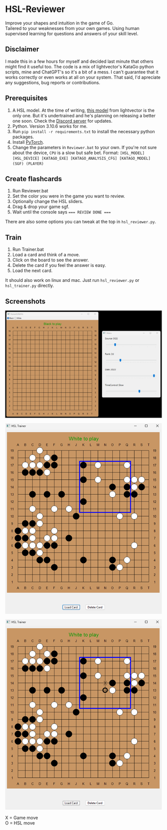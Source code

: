 # HSL-Reviewer
Improve your shapes and intuition in the game of Go.<br>
Tailered to your weaknesses from your own games. Using human supervised learning for questions and answers of your skill level.

## Disclaimer
I made this in a few hours for myself and decided last minute that others might find it useful too. The code is a mix of lightvector's KataGo python scripts, mine and ChatGPT's so it's a bit of a mess. I can't guarantee that it works correctly or even works at all on your system. That said, I'd apreciate any suggestions, bug reports or contributions.

## Prerequisites
1. A HSL model. At the time of writing, [this model](https://cdn.discordapp.com/attachments/583775968804732928/1220910607868629042/b18c384nbt-humanv0-test.ckpt?ex=6610a89c&is=65fe339c&hm=72b438db2a9e52911356c86a0c27cc63722b7cceb24422edfcf9a0788a07c1db&) from lightvector is the only one. But it's undertrained and he's planning on releasing a better one soon. Check the [Discord server](https://discord.gg/utV9dsfqFW) for updates.
2. Python. Version 3.10.6 works for me.
3. Run `pip install -r requirements.txt` to install the necessary python packages.
4. Install [PyTorch](https://pytorch.org/get-started/locally/).
5. Change the parameters in `Reviewer.bat` to your own. If you're not sure about the device, `CPU` is a slow but safe bet. Format: `[HSL_MODEL] [HSL_DEVICE] [KATAGO_EXE] [KATAGO_ANALYSIS_CFG] [KATAGO_MODEL] (SGF) (PLAYER)`

## Create flashcards
1. Run Reviewer.bat
2. Set the color you were in the game you want to review.
3. Optionally change the HSL sliders.
4. Drag & drop your game sgf.
5. Wait until the console says `=== REVIEW DONE ===`

There are also some options you can tweak at the top in `hsl_reviewer.py`.

## Train
1. Run Trainer.bat
2. Load a card and think of a move.
3. Click on the board to see the answer.
4. Delete the card if you feel the answer is easy.
5. Load the next card.

It should also work on linux and mac. Just run `hsl_reviewer.py` or `hsl_trainer.py` directly.

## Screenshots
![Reviewer](/screenshots/Reviewer.png)

![Question](/screenshots/Question.png)

![Answer](/screenshots/Answer.png)

X = Game move<br>
O = HSL move<br>
